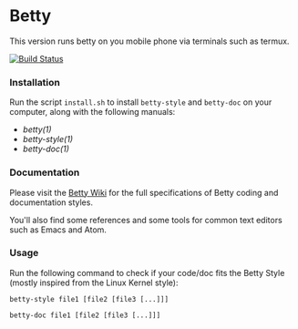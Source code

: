 # Betty

This version runs betty on you mobile phone via terminals such as termux.

[![Build Status](https://travis-ci.org/holbertonschool/Betty.svg?branch=master)](https://travis-ci.org/holbertonschool/Betty)

### Installation

Run the script `install.sh` to install `betty-style` and `betty-doc` on your computer, along with the  following manuals:

 * _betty(1)_
 * _betty-style(1)_
 * _betty-doc(1)_

### Documentation

Please visit the [Betty Wiki](https://github.com/holbertonschool/Betty/wiki) for the full specifications of Betty coding and documentation styles.

You'll also find some references and some tools for common text editors such as Emacs and Atom.

### Usage

Run the following command to check if your code/doc fits the Betty Style (mostly inspired from the Linux Kernel style):

```ShellSession
betty-style file1 [file2 [file3 [...]]]
```

```ShellSession
betty-doc file1 [file2 [file3 [...]]]
```
